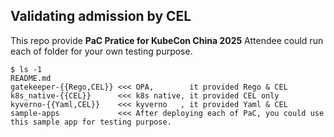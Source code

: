 ## Validating admission by CEL  

This repo provide **PaC Pratice for KubeCon China 2025** 
Attendee could run each of folder for your own testing purpose. 

```
$ ls -1    
README.md
gatekeeper-{{Rego,CEL}} <<< OPA,        it provided Rego & CEL
k8s_native-{{CEL}}      <<< k8s native, it provided CEL only 
kyverno-{{Yaml,CEL}}    <<< kyverno   , it provided Yaml & CEL 
sample-apps             <<< After deploying each of PaC, you could use this sample app for testing purpose. 
```
